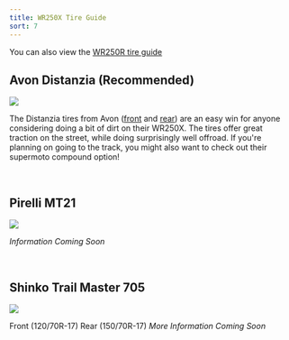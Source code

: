 ```yaml
---
title: WR250X Tire Guide
sort: 7
---
```


You can also view the [WR250R tire guide](/articles/tire-guide)

## Avon Distanzia (Recommended)

<a href='{{ site.STATIC }}articles/wr250x-avon-distanzia.jpg' data-featherlight='{{ site.STATIC }}articles/wr250x-avon-distanzia.jpg'>
	<img src='{{ site.STATIC }}articles/wr250x-avon-distanzia.jpg' class='img-responsive img-rounded'/>
</a>

The Distanzia tires from Avon ([front](/products/tires/distanzia-front) and [rear](/products/tires/distanzia-rear)) are an easy win for anyone considering doing a bit of dirt on their WR250X. The tires offer great traction on the street, while doing surprisingly well offroad. If you're planning on going to the track, you might also want to check out their supermoto compound option!

<br/>

## Pirelli MT21

<a href='{{ site.STATIC }}articles/wr250x-mt21.jpg' data-featherlight='{{ site.STATIC }}articles/wr250x-mt21.jpg'>
	<img src='{{ site.STATIC }}articles/wr250x-mt21.jpg' class='img-responsive img-rounded'/>
</a>

_Information Coming Soon_

<br/>

## Shinko Trail Master 705

<a href='{{ site.STATIC }}articles/wr250x-shinko-705.jpg' data-featherlight='{{ site.STATIC }}articles/wr250x-shinko-705.jpg'>
	<img src='{{ site.STATIC }}articles/wr250x-shinko-705.jpg' class='img-responsive img-rounded'/>
</a>

Front (120/70R-17) Rear (150/70R-17) _More Information Coming Soon_

